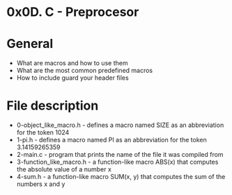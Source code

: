 # 0x0D. C - Preprocesor
# General
* What are macros and how to use them
* What are the most common predefined macros
* How to include guard your header files

# File description
* 0-object_like_macro.h - defines a macro named SIZE as an abbreviation for the token 1024
* 1-pi.h - defines a macro named PI as an abbreviation for the token 3.14159265359
* 2-main.c - program that prints the name of the file it was compiled from
* 3-function_like_macro.h - a function-like macro ABS(x) that computes the absolute value of a number x
* 4-sum.h - a function-like macro SUM(x, y) that computes the sum of the numbers x and y
